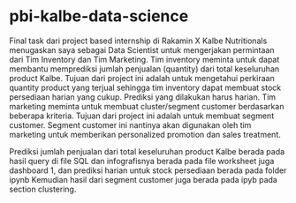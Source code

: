 # pbi-kalbe-data-science
Final task dari project based internship di Rakamin X Kalbe Nutritionals menugaskan saya sebagai Data Scientist untuk mengerjakan permintaan dari Tim Inventory dan Tim Marketing.
Tim inventory meminta untuk dapat membantu memprediksi jumlah penjualan (quantity) dari total keseluruhan product Kalbe. Tujuan dari project ini adalah untuk mengetahui perkiraan quantity product yang terjual sehingga tim inventory dapat membuat stock persediaan harian yang cukup. Prediksi yang dilakukan harus harian.
Tim marketing meminta untuk membuat cluster/segment customer berdasarkan beberapa kriteria. Tujuan dari project ini adalah untuk membuat segment customer. Segment customer ini nantinya akan digunakan oleh tim marketing untuk memberikan personalized promotion dan sales treatment.

Prediksi jumlah penjualan dari total keseluruhan product Kalbe berada pada hasil query di file SQL dan infografisnya berada pada file worksheet juga dashboard 1, dan prediksi harian untuk stock persediaan berada pada folder ipynb
Kemudian hasil dari segment customer juga berada pada ipyb pada section clustering.
